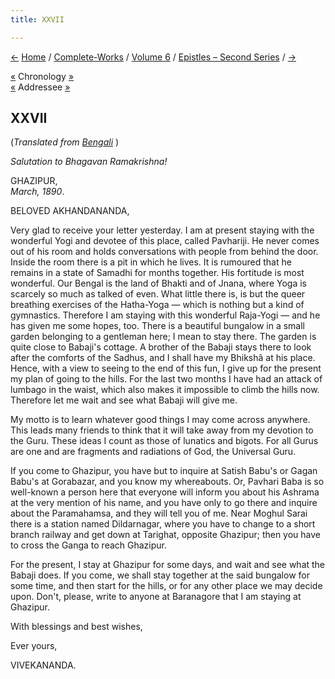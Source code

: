 ```yaml
---
title: XXVII

---
```

<div>

[←](026_sir.htm) [Home](../../../index.htm) /
[Complete-Works](../../complete_works.htm) / [Volume
6](../volume_6_contents.htm) / [Epistles – Second
Series](epistles_second_series_contents.htm) / [→](028_akhandananda.htm)

  

[«](../../volume_9/letters_fifth_series/004_balaram_babu.htm) Chronology
[»](028_akhandananda.htm)  
[«](023_akhandananda.htm) Addressee [»](028_akhandananda.htm)

## XXVII

(*Translated from [Bengali](b6036e6027.pdf)* )

*Salutation to Bhagavan Ramakrishna!*

GHAZIPUR,  
*March, 1890*.

BELOVED AKHANDANANDA,

Very glad to receive your letter yesterday. I am at present staying with
the wonderful Yogi and devotee of this place, called Pavhariji. He never
comes out of his room and holds conversations with people from behind
the door. Inside the room there is a pit in which he lives. It is
rumoured that he remains in a state of Samadhi for months together. His
fortitude is most wonderful. Our Bengal is the land of Bhakti and of
Jnana, where Yoga is scarcely so much as talked of even. What little
there is, is but the queer breathing exercises of the Hatha-Yoga — which
is nothing but a kind of gymnastics. Therefore I am staying with this
wonderful Raja-Yogi — and he has given me some hopes, too. There is a
beautiful bungalow in a small garden belonging to a gentleman here; I
mean to stay there. The garden is quite close to Babaji's cottage. A
brother of the Babaji stays there to look after the comforts of the
Sadhus, and I shall have my Bhikshâ at his place. Hence, with a view to
seeing to the end of this fun, I give up for the present my plan of
going to the hills. For the last two months I have had an attack of
lumbago in the waist, which also makes it impossible to climb the hills
now. Therefore let me wait and see what Babaji will give me.

My motto is to learn whatever good things I may come across anywhere.
This leads many friends to think that it will take away from my devotion
to the Guru. These ideas I count as those of lunatics and bigots. For
all Gurus are one and are fragments and radiations of God, the Universal
Guru.

If you come to Ghazipur, you have but to inquire at Satish Babu's or
Gagan Babu's at Gorabazar, and you know my whereabouts. Or, Pavhari Baba
is so well-known a person here that everyone will inform you about his
Ashrama at the very mention of his name, and you have only to go there
and inquire about the Paramahamsa, and they will tell you of me. Near
Moghul Sarai there is a station named Dildarnagar, where you have to
change to a short branch railway and get down at Tarighat, opposite
Ghazipur; then you have to cross the Ganga to reach Ghazipur.

For the present, I stay at Ghazipur for some days, and wait and see what
the Babaji does. If you come, we shall stay together at the said
bungalow for some time, and then start for the hills, or for any other
place we may decide upon. Don't, please, write to anyone at Baranagore
that I am staying at Ghazipur.

With blessings and best wishes, 

Ever yours,

VIVEKANANDA.

</div>
